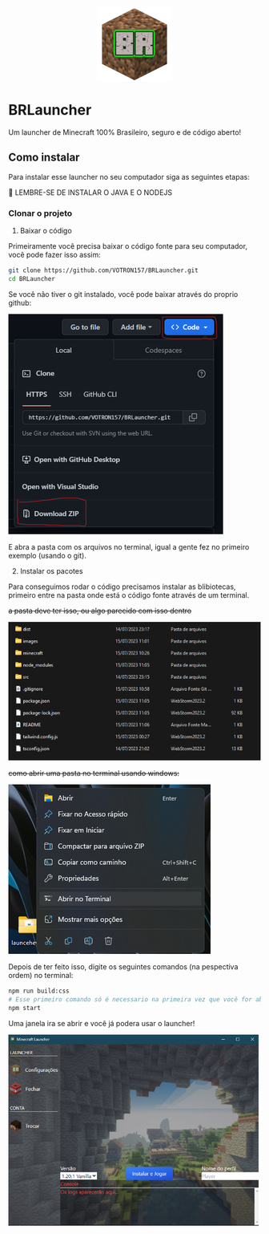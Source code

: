 <div style="display: flex; justify-content: center; aling-items: center;">
    <img src="./images/icon.png" width="150">
</div>

# BRLauncher

Um launcher de Minecraft 100% Brasileiro, seguro e de código aberto!

## Como instalar

Para instalar esse launcher no seu computador siga as seguintes etapas:

🚨 LEMBRE-SE DE INSTALAR O JAVA E O NODEJS

### Clonar o projeto

1. Baixar o código

Primeiramente você precisa baixar o código fonte para seu computador, você pode fazer isso assim:

```bash
git clone https://github.com/VOTRON157/BRLauncher.git
cd BRLauncher
```

Se você não tiver o git instalado, você pode baixar através do proprio github:

<img src="./images/tutorial.png">

E abra a pasta com os arquivos no terminal, igual a gente fez no primeiro exemplo (usando o git).

2. Instalar os pacotes

Para conseguimos rodar o código precisamos instalar as blibiotecas, primeiro entre na pasta onde está o código fonte através de um terminal.

~~a pasta deve ter isso, ou algo parecido com isso dentro~~

<img src="./images/dir.png">

~~como abrir uma pasta no terminal usando windows:~~

<img src="./images/abrir.png">

Depois de ter feito isso, digite os seguintes comandos (na pespectiva ordem) no terminal:

```bash
npm run build:css
# Esse primeiro comando só é necessario na primeira vez que você for abrir.
npm start
```

Uma janela ira se abrir e você já podera usar o launcher!

<img src="./images/launcher.png" width="500">